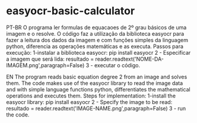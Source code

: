 # easyocr-basic-calculator
PT-BR
O programa ler formulas de equacaoes de 2º grau básicos de uma imagem e o resolve.
O código faz a utilização da biblioteca easyocr para fazer a leitura  dos dados da imagem e com funções simples da linguagem
python, diferencia as operações matemáticas e as executa.
Passos para execução:
1-instalar a biblioteca easyocr:
 pip install easyocr
2 - Especificar a imagem que será lida:
 resultado = reader.readtext('NOME-DA-IMAGEM.png',paragraph=False)
3 - executar o código.

EN
The program reads basic equation degree 2 from an image and solves them.
The code makes use of the easyocr library to read the image data and with simple language functions
python, differentiates the mathematical operations and executes them.
Steps for implementation:
1-install the easyocr library:
  pip install easyocr
2 - Specify the image to be read:
 resultado = reader.readtext('IMAGE-NAME.png',paragraph=False)
3 - run the code.
